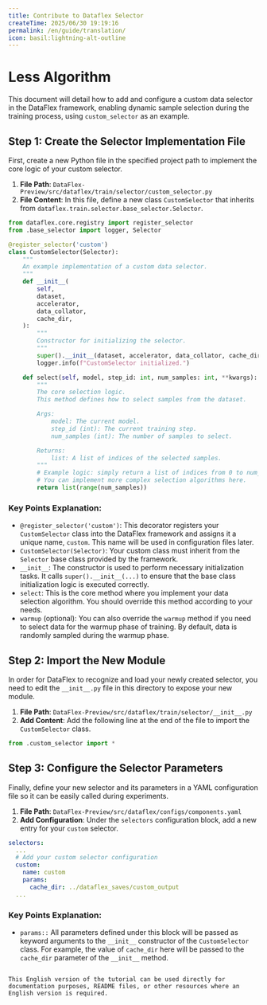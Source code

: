 ```yaml
---
title: Contribute to Dataflex Selector
createTime: 2025/06/30 19:19:16
permalink: /en/guide/translation/
icon: basil:lightning-alt-outline
---
```


# Less Algorithm

This document will detail how to add and configure a custom data selector in the DataFlex framework, enabling dynamic sample selection during the training process, using `custom_selector` as an example.
## Step 1: Create the Selector Implementation File

First, create a new Python file in the specified project path to implement the core logic of your custom selector.

1. **File Path**: `DataFlex-Preview/src/dataflex/train/selector/custom_selector.py`
2. **File Content**: In this file, define a new class `CustomSelector` that inherits from `dataflex.train.selector.base_selector.Selector`.

```python
from dataflex.core.registry import register_selector
from .base_selector import logger, Selector

@register_selector('custom')
class CustomSelector(Selector):
    """
    An example implementation of a custom data selector.
    """
    def __init__(
        self,
        dataset,
        accelerator,
        data_collator,
        cache_dir,
    ):
        """
        Constructor for initializing the selector.
        """
        super().__init__(dataset, accelerator, data_collator, cache_dir)
        logger.info(f"CustomSelector initialized.")

    def select(self, model, step_id: int, num_samples: int, **kwargs):
        """
        The core selection logic.
        This method defines how to select samples from the dataset.

        Args:
            model: The current model.
            step_id (int): The current training step.
            num_samples (int): The number of samples to select.

        Returns:
            list: A list of indices of the selected samples.
        """
        # Example logic: simply return a list of indices from 0 to num_samples-1.
        # You can implement more complex selection algorithms here.
        return list(range(num_samples))
```

### Key Points Explanation:

* `@register_selector('custom')`: This decorator registers your `CustomSelector` class into the DataFlex framework and assigns it a unique name, `custom`. This name will be used in configuration files later.
* `CustomSelector(Selector)`: Your custom class must inherit from the `Selector` base class provided by the framework.
* `__init__`: The constructor is used to perform necessary initialization tasks. It calls `super().__init__(...)` to ensure that the base class initialization logic is executed correctly.
* `select`: This is the core method where you implement your data selection algorithm. You should override this method according to your needs.
* `warmup` (optional): You can also override the `warmup` method if you need to select data for the warmup phase of training. By default, data is randomly sampled during the warmup phase.

## Step 2: Import the New Module

In order for DataFlex to recognize and load your newly created selector, you need to edit the `__init__.py` file in this directory to expose your new module.

1. **File Path**: `DataFlex-Preview/src/dataflex/train/selector/__init__.py`
2. **Add Content**: Add the following line at the end of the file to import the `CustomSelector` class.

```python
from .custom_selector import *
```

## Step 3: Configure the Selector Parameters

Finally, define your new selector and its parameters in a YAML configuration file so it can be easily called during experiments.

1. **File Path**: `DataFlex-Preview/src/dataflex/configs/components.yaml`
2. **Add Configuration**: Under the `selectors` configuration block, add a new entry for your `custom` selector.

```yaml
selectors:
  ...
  # Add your custom selector configuration
  custom:
    name: custom
    params:
      cache_dir: ../dataflex_saves/custom_output
  ...
```

### Key Points Explanation:

* `params::` All parameters defined under this block will be passed as keyword arguments to the `__init__` constructor of the `CustomSelector` class. For example, the value of `cache_dir` here will be passed to the `cache_dir` parameter of the `__init__` method.

```

This English version of the tutorial can be used directly for documentation purposes, README files, or other resources where an English version is required.
```

